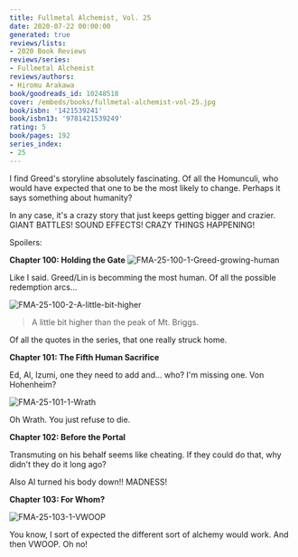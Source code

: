 ```yaml
---
title: Fullmetal Alchemist, Vol. 25
date: 2020-07-22 00:00:00
generated: true
reviews/lists:
- 2020 Book Reviews
reviews/series:
- Fullmetal Alchemist
reviews/authors:
- Hiromu Arakawa
book/goodreads_id: 10248518
cover: /embeds/books/fullmetal-alchemist-vol-25.jpg
book/isbn: '1421539241'
book/isbn13: '9781421539249'
rating: 5
book/pages: 192
series_index:
- 25
---
```

I find Greed's storyline absolutely fascinating. Of all the Homunculi, who would have expected that one to be the most likely to change. Perhaps it says something about humanity?  

In any case, it's a crazy story that just keeps getting bigger and crazier. GIANT BATTLES! SOUND EFFECTS! CRAZY THINGS HAPPENING!  

<!--more-->

Spoilers:  

 **Chapter 100: Holding the Gate**   ![FMA-25-100-1-Greed-growing-human](/embeds/books/attachments/fma-25-100-1-greed-growing-human.png)  

Like I said. Greed/Lin is becomming the most human. Of all the possible redemption arcs...  

![FMA-25-100-2-A-little-bit-higher](/embeds/books/attachments/fma-25-100-2-a-little-bit-higher.png)  

> A little bit higher than the peak of Mt. Briggs.

Of all the quotes in the series, that one really struck home.  

**Chapter 101: The Fifth Human Sacrifice**  

Ed, Al, Izumi, one they need to add and... who? I'm missing one. Von Hohenheim?  

![FMA-25-101-1-Wrath](/embeds/books/attachments/fma-25-101-1-wrath.png)  

Oh Wrath. You just refuse to die.  

**Chapter 102: Before the Portal**  

Transmuting on his behalf seems like cheating. If they could do that, why didn't they do it long ago?  

Also Al turned his body down!! MADNESS!  

 **Chapter 103: For Whom?**  

![FMA-25-103-1-VWOOP](/embeds/books/attachments/fma-25-103-1-vwoop.png)  

You know, I sort of expected the different sort of alchemy would work. And then VWOOP. Oh no!